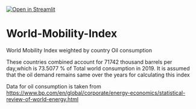 [![Open in Streamlit](https://static.streamlit.io/badges/streamlit_badge_black_white.svg)](https://share.streamlit.io/harish5p/world-mobility-index/main/app.py)
# World-Mobility-Index
World Mobility Index weighted by country Oil consumption

These countries combined account for 71742 thousand barrels per day,which is 73.5077 % of Total world consumption in 2019. It is assumed that the oil demand remains same over the years for calculating this index

Data for oil consumption is taken from https://www.bp.com/en/global/corporate/energy-economics/statistical-review-of-world-energy.html
